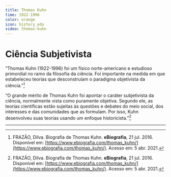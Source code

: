 ```yaml
---
title: Thomas Kuhn
time: 1922-1996
color: orange
icon: history_edu
video: thomas-kuhn
---
```


# Ciência Subjetivista

“Thomas Kuhn (1922-1996) foi um físico norte-americano e estudioso primordial no ramo da filosofia da ciência. Foi importante na medida em que estabeleceu teorias que desconstruíam o paradigma objetivista da ciência.”[^frazao]

“O grande mérito de Thomas Kuhn foi apontar o caráter subjetivista da ciência, normalmente vista como puramente objetiva. Segundo ele, as teorias científicas estão sujeitas às questões e debates do meio social, dos interesses e das comunidades que as formulam. Por isso, Kuhn desenvolveu suas teorias usando um enfoque historicista.”[^frazao]

---

[^frazao]: FRAZÃO, Dilva. Biografia de Thomas Kuhn. **eBiografia**, 21 jul. 2016. Disponível em: [https://www.ebiografia.com/thomas_kuhn/](https://www.ebiografia.com/thomas_kuhn/). Acesso em: 5 abr. 2021.